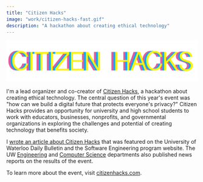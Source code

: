```yaml
---
title: "Citizen Hacks"
image: "work/citizen-hacks-fast.gif"
description: "A hackathon about creating ethical technology"
---
```


![Citizen Hacks](../../assets/work/citizen-hacks.gif)

I'm a lead organizer and co-creator of [Citizen Hacks](https://citizenhacks.com/ "Citizen Hacks"), a hackathon about creating ethical technology. The central question of this year's event was "how can we build a digital future that protects everyone's privacy?" Citizen Hacks provides an opportunity for university and high school students to work with educators, businesses, nonprofits, and governmental organizations in exploring the challenges and potential of creating technology that benefits society.

I [wrote an article about Citizen Hacks](https://web.archive.org/web/20191004173608/https://uwaterloo.ca/software-engineering/news/se-students-organize-citizen-hacks) that was featured on the University of Waterloo Daily Bulletin and the Software Engineering program website. The UW [Engineering](https://web.archive.org/web/20191004173948/https://uwaterloo.ca/engineering/news/students-take-top-prizes-first-privacy-hackathon) and [Computer Science](https://web.archive.org/web/20191004173714/https://cs.uwaterloo.ca/news/anne-chung-lena-nguyen-win-first-place-citizen-hacks) departments also published news reports on the results of the event.

To learn more about the event, visit [citizenhacks.com](https://citizenhacks.com/ "Citizen Hacks").
